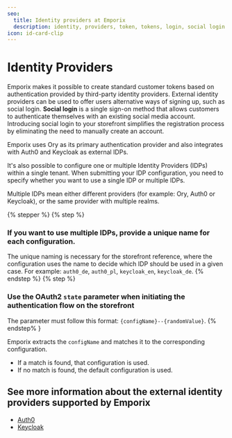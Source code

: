 ```yaml
---
seo:
  title: Identity providers at Emporix
  description: identity, providers, token, tokens, login, social login
icon: id-card-clip
---
```


# Identity Providers

Emporix makes it possible to create standard customer tokens based on authentication provided by third-party identity providers. External identity providers can be used to offer users alternative ways of signing up, such as social login. 
**Social login** is a single sign-on method that allows customers to authenticate themselves with an existing social media account. Introducing social login to your storefront simplifies the registration process by eliminating the need to manually create an account.

Emporix uses Ory as its primary authentication provider and also integrates with Auth0 and Keycloak as external IDPs.

It's also possible to configure one or multiple Identity Providers (IDPs) within a single tenant. When submitting your IDP configuration, you need to specify whether you want to use a single IDP or multiple IDPs.

Multiple IDPs mean either different providers (for example: Ory, Auth0 or Keycloak), or the same provider with multiple realms.

{% stepper %}
{% step %}
### If you want to use multiple IDPs, provide a unique name for each configuration. 
The unique naming is necessary for the storefront reference, where the configuration uses the name to decide which IDP should be used in a given case. For example: `auth0_de`, `auth0_pl`, `keycloak_en`, `keycloak_de`.
{% endstep %}
{% step %}
### Use the OAuth2 `state` parameter when initiating the authentication flow on the storefront
The parameter must follow this format: `{configName}--{randomValue}`.
{% endstep% }

Emporix extracts the `configName` and matches it to the corresponding configuration.

* If a match is found, that configuration is used.
* If no match is found, the default configuration is used. 


## See more information about the external identity providers supported by Emporix

* [Auth0](auth0.md)
* [Keycloak](keycloak.md)

